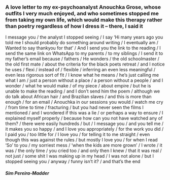 ### A love letter to my ex-psychoanalyst Anouchka Grose, whose outfits I very much enjoyed, and who sometimes stopped me from taking my own life, which would make this therapy rather than poetry regardless of how I dress it – there, I said it 
  
I message you / the analyst I stopped seeing / I say ‘Hi many years ago you told me I should probably do
something around writing / I eventually am / Wanted to say thankyou for that’ / And I send you the link
to the reading / I send the same link on WhatsApp to my parents / to my siblings / I send it to my father’s
email because / fathers / He wonders / the old schoolmaster / the old first mate / about the criteria for
the black poets retreat / and I notice he uses / flexi / instead of / flexible / inferring an even less meaningful
/ even less rigorous sort of fit / I know what he means / he’s just calling me what I am / just a person
without a place / a person without a people / and I wonder / what he would make / of my piece / about
empire / but he is unable to make the reading / and I don’t send him the poem / although we do talk about
African hair / and Brazilian slaves / and this is more than enough / for an email / Anouchka in our sessions
you would / watch me cry / from time to time / fracturing / but you had never seen the films I mentioned
/ and I wondered if this was a lie / or perhaps a way to ensure / I explained myself properly / because how
can you not have watched any of them? / there were easily hundreds / but / I message you / and you tell
me / it makes you so happy / and I love you appropriately / for the work you did / I paid you / too little
for / I love you / for telling it to me straight / even though this was against the rules / but mostly I love
you / for when I read ‘So’ to you / my sorriest mess / ‘when the kids are more grown’ / I wrote / it was /
the only time / you cried too / and only then I knew / that it was real / not just / some shit I was making
up in my head / I was not alone / but I stopped seeing you / anyway / funny isn’t it? / and that’s the end

#### *Sim Pereira-Madder*


